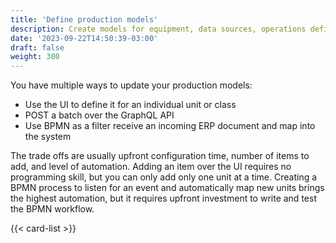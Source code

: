 ```yaml
---
title: 'Define production models'
description: Create models for equipment, data sources, operations definitions, work definitions, and so on. 
date: '2023-09-22T14:50:39-03:00'
draft: false
weight: 300
---
```


You have multiple ways to update your production models:

- Use the UI to define it for an individual unit or class
- POST a batch over the GraphQL API
- Use BPMN as a filter receive an incoming ERP document and map into the system

The trade offs are usually upfront configuration time, number of items to add, and level of automation.
Adding an item over the UI requires no programming skill, but you can only add only one unit at a time.
Creating a BPMN process to listen for an event and automatically map new units brings the highest automation, but it requires upfront investment to write and test the BPMN workflow.


{{< card-list >}}
